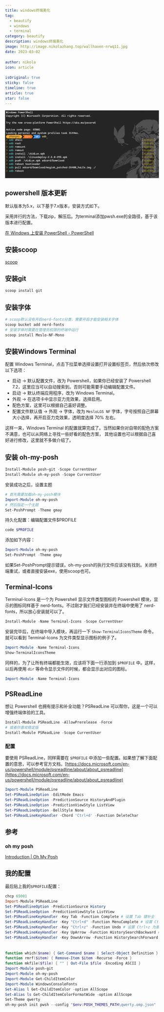 ```yaml
---
title: windows终端美化
tag:
  - beautify
  - windows
  - terminal
category: beautify
description: windows终端美化
image: http://image.nikolazhang.top/wallhaven-nrwq11.jpg
date: 2023-03-02

author: nikola
icon: article

isOriginal: true
sticky: false
timeline: true
article: true
star: false
---
```


![20240213101528](https://raw.githubusercontent.com/NikolaZhang/image-blog/main/windows终端美化/20240213101528.png)

## powershell 版本更新

默认版本为5.x，以下基于7.x版本，安装方式如下。

采用并行的方法，下载zip，解压后。为terminal添加pwsh.exe的全路径，基于该版本进行配置。

[在 Windows 上安装 PowerShell - PowerShell](https://learn.microsoft.com/zh-cn/powershell/scripting/install/installing-powershell-on-windows?view=powershell-7.3#zip)

## 安装scoop

[scoop](https://www.notion.so/scoop-0afa48af43d74c00a4251a48877c0740)

## 安装git

```powershell
scoop install git
```

## 安装字体

```powershell
# scoop默认没有开启nerd-fonts分类，需要开启才能安装相关字体
scoop bucket add nerd-fonts
# 安装字体时需要在管理员权限的终端中运行
scoop install Meslo-NF-Mono
```

## 安装****Windows Terminal****

配置 Windows Terminal，点击下拉菜单选择设置打开设置标签页，然后依次修改以下选项：

- 启动 -> 默认配置文件，改为 Powershell，如果你已经安装了 Powershell 7.2，这里应当可以自动搜索到。否则可能需要手动编辑配置文件。
- 启动 -> 默认终端应用程序，改为 Windows Terminal。
- 外观 -> 在选项卡中显示亚力克效果，选择启用。
- 配色方案，这里可以根据自己喜好调整。
- 配置文件默认值 -> 外观 -> 字体，改为 `MesloLGS NF` 字体，字号按照自己屏幕大小选择，再开启亚力克效果，透明度选择 70% 左右。

这样一来，Windows Terminal 的配置就算完成了。当然如果你对自带的配色方案不满意，也可以从网络上寻找一些好看的配色方案， 其他设置也可以根据自己喜好进行修改，这里就不多做介绍了。

## ****安装 oh-my-posh****

```powershell
Install-Module posh-git -Scope CurrentUser
Install-Module oh-my-posh -Scope CurrentUser
```

安装成功之后，设置主题

```powershell
# 首先需要加载oh-my-posh模块
Import-Module oh-my-posh
# 然后指定一个主题
Set-PoshPrompt -Theme gmay
```

持久化配置：编辑配置文件$PROFILE

```powershell
code $PROFILE
```

添加如下内容：

```powershell
Import-Module oh-my-posh
Set-PoshPrompt -Theme gmay
```

如果Set-PoshPrompt提示错误，oh-my-posh的执行文件应该没有找到。关闭终端重试，或者直接安装exe，使用scoop也可。

## ****Terminal-Icons****

Terminal-Icons 是一个为 Powershell 显示文件类型图标的 Powershell 模块，显示的图标同样基于 nerd-fonts。不过刚才我们已经安装并在终端中使用了 nerd-fonts，所以放心安装就可以了。

```powershell
Install-Module -Name Terminal-Icons -Scope CurrentUser
```

安装完毕后，在终端中导入模块，再运行一下 `Show-TerminalIconsTheme` 命令，就可以看到 Terminal-Icons 为文件类型显示图标的例子了。

```powershell
Import-Module -Name Terminal-Icons
Show-TerminalIconsTheme
```

同样的，为了让所有终端都能生效，应该将下面一行添加到 `$PROFILE` 中。这样，以后再使用 `dir` 等命令显示文件的时候，都会显示出对应的图标。

```powershell
Import-Module -Name Terminal-Icons
```

## ****PSReadLine****

想让 Powershell 也拥有提示和补全功能？PSReadLine 可以帮你，这是一个可以增强终端体验的工具。

```powershell
Install-Module PSReadLine -AllowPrerelease -Force
# 或者你喜欢稳定版
Install-Module PSReadLine -Scope CurrentUser
```

### 配置

要使用 PSReadLine，同样需要在 `$PROFILE` 中添加一些配置。如果想了解下面配置的意思，可以参考官方文档，[https://docs.microsoft.com/en-us/powershell/module/psreadline/about/about_psreadline](https://docs.microsoft.com/en-us/powershell/module/psreadline/about/about_psreadline)

```powershell
Import-Module PSReadLine
Set-PSReadLineOption -EditMode Emacs
Set-PSReadLineOption -PredictionSource HistoryAndPlugin
Set-PSReadLineOption -PredictionViewStyle ListView
Set-PSReadLineOption -BellStyle None
Set-PSReadLineKeyHandler -Chord 'Ctrl+d' -Function DeleteChar
```

## 参考

### oh my posh

[Introduction | Oh My Posh](https://ohmyposh.dev/docs/)

## 我的配置

最后贴上我的`$PROFILE`配置：

```powershell
chcp 65001
Import-Module PSReadLine
Set-PSReadlineOption -PredictionSource History
Set-PSReadLineOption -PredictionViewStyle ListView
Set-PSReadlineKeyHandler -Key Tab -Function Complete # 设置 Tab 键补全
Set-PSReadLineKeyHandler -Key "Ctrl+d" -Function MenuComplete # 设置 Ctrl+d 为菜单补全和 Intellisense
Set-PSReadLineKeyHandler -Key "Ctrl+z" -Function Undo # 设置 Ctrl+z 为撤销
Set-PSReadLineKeyHandler -Key UpArrow -Function HistorySearchBackward # 设置向上键为后向搜索历史记录
Set-PSReadLineKeyHandler -Key DownArrow -Function HistorySearchForward # 设置向下键为前向搜索历史纪录


function which($name) { Get-Command $name | Select-Object Definition }
function rmrf($item) { Remove-Item $item -Recurse -Force }
function mkfile($file) { "" | Out-File $file -Encoding ASCII }
Import-Module posh-git
Import-Module oh-my-posh
Import-Module Get-ChildItemColor
Import-Module WindowsConsoleFonts
Set-Alias l Get-ChildItemColor -option AllScope
Set-Alias ls Get-ChildItemColorFormatWide -option AllScope
Set-Theme qwerty
oh-my-posh init pwsh --config "$env:POSH_THEMES_PATH\qwerty.omp.json" | Invoke-Expression
```

